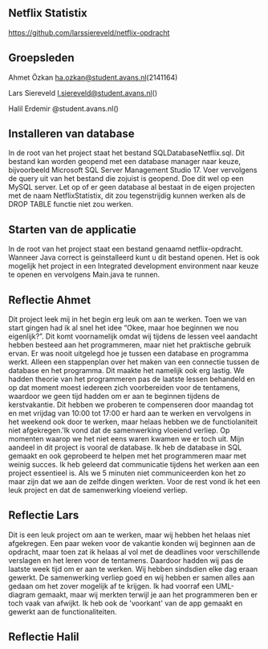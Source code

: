 Netflix Statistix
--------------------------------

https://github.com/larssiereveld/netflix-opdracht


Groepsleden
--------------------------------
Ahmet Özkan          ha.ozkan@student.avans.nl(2141164)

Lars Siereveld       l.siereveld@student.avans.nl()

Halil Erdemir                @student.avans.nl()

Installeren van database
---------------------------------
In de root van het project staat het bestand SQLDatabaseNetflix.sql. Dit bestand kan worden geopend met een database manager naar keuze, bijvoorbeeld Microsoft SQL Server Management Studio 17. Voer vervolgens de query uit van het bestand die zojuist is geopend. Doe dit wel op een MySQL server. Let op of er geen database al bestaat in de eigen projecten met de naam  NetflixStatistix, dit zou tegenstrijdig kunnen werken als de DROP TABLE functie niet zou werken.

Starten van de applicatie
---------------------------------
In de root van het project staat een bestand genaamd netflix-opdracht. Wanneer Java correct is geinstalleerd kunt u dit bestand openen. Het is ook mogelijk het project in een Integrated development environment naar keuze te openen en vervolgens Main.java te runnen.


Reflectie Ahmet
--------------------------------
Dit project leek mij in het begin erg leuk om aan te werken. Toen we van start gingen had ik al snel het idee “Okee, maar hoe beginnen we nou eigenlijk?”. Dit komt voornamelijk omdat wij tijdens de lessen veel aandacht hebben besteed aan het programmeren, maar niet het praktische gebruik ervan. Er was nooit uitgelegd hoe je tussen een database en programma werkt. Alleen een stappenplan over het maken van een connectie tussen de database en het programma. Dit maakte het namelijk ook erg lastig. We hadden theorie van het programmeren pas de laatste lessen behandeld en op dat moment moest iedereen zich voorbereiden voor de tentamens, waardoor we geen tijd hadden om er aan te beginnen tijdens de kerstvakantie. Dit hebben we proberen te compenseren door maandag tot en met vrijdag van 10:00 tot 17:00 er hard aan te werken en vervolgens in het weekend ook door te werken, maar helaas hebben we de functiolaniteit niet afgekregen.'Ik vond dat de samenwerking vloeiend verliep. Op momenten waarop we het niet eens waren kwamen we er toch uit. Mijn aandeel in dit project is vooral de database. Ik heb de database in SQL gemaakt en ook geprobeerd te helpen met het programmeren maar met weinig succes. Ik heb geleerd dat communicatie tijdens het werken aan een project essentieel is. Als we 5 minuten niet communiceerden kon het zo maar zijn dat we aan de zelfde dingen werkten. Voor de rest vond ik het een leuk project en dat de samenwerking vloeiend verliep.

Reflectie Lars
--------------------------------

Dit is een leuk project om aan te werken, maar wij hebben het helaas niet afgekregen. Een paar weken voor de vakantie konden wij beginnen aan de opdracht, maar toen zat ik helaas al vol met de deadlines voor verschillende verslagen en het leren voor de tentamens. Daardoor hadden wij pas de laatste week tijd om er aan te werken. Wij hebben sindsdien elke dag eraan gewerkt. De samenwerking verliep goed en wij hebben er samen alles aan gedaan om het zover mogelijk af te krijgen. Ik had voorraf een UML-diagram gemaakt, maar wij merkten terwijl je aan het programmeren ben er toch vaak van afwijkt. Ik heb ook de 'voorkant' van de app gemaakt en gewerkt aan de functionaliteiten.  

Reflectie Halil
--------------------------------
